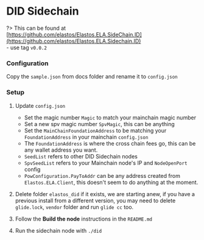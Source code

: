 
# DID Sidechain

?> This can be found at [https://github.com/elastos/Elastos.ELA.SideChain.ID](https://github.com/elastos/Elastos.ELA.Sidechain.ID)<br/>- use tag `v0.0.2`

### Configuration

Copy the `sample.json` from docs folder and rename it to `config.json`

### Setup

1. Update `config.json`
    - Set the magic number `Magic` to match your mainchain magic number
    - Set a new spv magic number `SpvMagic`, this can be anything
    - Set the `MainChainFoundationAddress` to be matching your `FoundationAddress` in your mainchain `config.json`
    - The `FoundationAddress` is where the cross chain fees go, this can be any wallet address you want.
    - `SeedList` refers to other DID Sidechain nodes
    - `SpvSeedList` refers to your Mainchain node's IP and `NodeOpenPort` config
    - `PowConfiguration.PayToAddr` can be any address created from `Elastos.ELA.Client`, this doesn't seem to do anything at the moment.

2. Delete folder `elastos_did` if it exists, we are starting anew, if you have a previous install from a different version, you may need to delete `glide.lock`, `vendor` folder and run `glide cc` too.

3. Follow the **Build the node** instructions in the `README.md`

4. Run the sidechain node with `./did`
